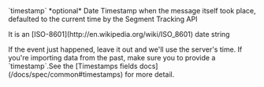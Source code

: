 <tr>
  <td>`timestamp`</td>
  <td>*optional*</td>
  <td>Date</td>
  <td>Timestamp when the message itself took place, defaulted to the current time by the Segment Tracking API
    <p>It is an [ISO-8601](http://en.wikipedia.org/wiki/ISO_8601) date string</p>
    <p>If the event just happened, leave it out and we'll use the server's time. If you're importing data from the past, make sure you to provide a `timestamp`.See the [Timestamps fields docs](/docs/spec/common#timestamps) for more detail.</p></td>
</tr>
